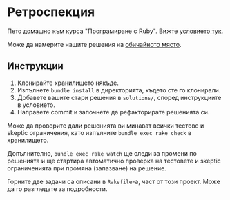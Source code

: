 # Ретроспекция

Пето домашно към курса "Програмиране с Ruby". Вижте [условието тук](http://2014.fmi.ruby.bg/tasks/5).

Може да намерите нашите решения на [обичайното място](https://github.com/fmi/ruby-homework).

## Инструкции

1. Клонирайте хранилището някъде.
2. Изпълнете `bundle install` в директорията, където сте го клонирали.
3. Добавете вашите стари решения в `solutions/`, според инструкциите в условието.
4. Направете commit и започнете да рефакторирате решенията си.

Може да проверите дали решенията ви минават всички тестове и skeptic ограничения,
като изпълните `bundle exec rake check` в хранилището.

Допълнително, `bundle exec rake watch` ще следи за промени по решенията и ще
стартира автоматично проверка на тестовете и skeptic ограниченията при промяна
(запазване) на решение.

Горните две задачи са описани в `Rakefile`-а, част от този проект. Може да го
разгледате за подробности.
